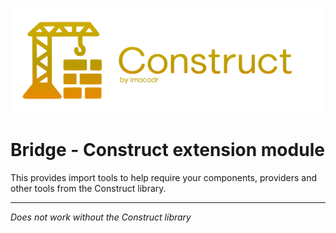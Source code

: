 ![Bridge Banner](./assets/banner.png)

# Bridge - Construct extension module

This provides import tools to help require your components, providers and other tools from the Construct library.

---

_Does not work without the Construct library_
